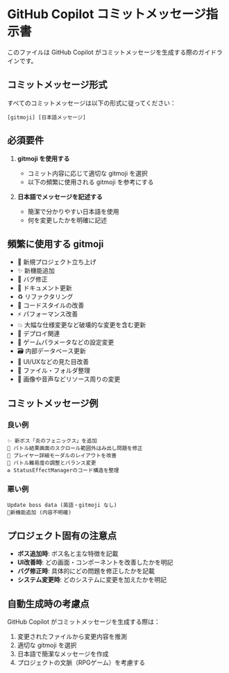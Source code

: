 # GitHub Copilot コミットメッセージ指示書

このファイルは GitHub Copilot がコミットメッセージを生成する際のガイドラインです。

## コミットメッセージ形式

すべてのコミットメッセージは以下の形式に従ってください：

```
[gitmoji] [日本語メッセージ]
```

## 必須要件

1. **gitmoji を使用する**
   - コミット内容に応じて適切な gitmoji を選択
   - 以下の頻繁に使用される gitmoji を参考にする

2. **日本語でメッセージを記述する**
   - 簡潔で分かりやすい日本語を使用
   - 何を変更したかを明確に記述

## 頻繁に使用する gitmoji

- 🎉 新規プロジェクト立ち上げ
- ✨ 新機能追加
- 🐛 バグ修正
- 📝 ドキュメント更新
- ♻️ リファクタリング
- 🎨 コードスタイルの改善
- ⚡️ パフォーマンス改善
- 💥 大幅な仕様変更など破壊的な変更を含む更新
- 🚀 デプロイ関連
- 🔧 ゲームパラメータなどの設定変更
- 🗃️ 内部データベース更新
- 💄 UI/UXなどの見た目改善
- 🚚 ファイル・フォルダ整理
- 🍱 画像や音声などリソース周りの変更

## コミットメッセージ例

### 良い例
```
✨ 新ボス「炎のフェニックス」を追加
🐛 バトル結果画面のスクロール範囲外はみ出し問題を修正
💄 プレイヤー詳細モーダルのレイアウトを改善
🔧 バトル難易度の調整とバランス変更
♻️ StatusEffectManagerのコード構造を整理
```

### 悪い例
```
Update boss data (英語・gitmoji なし)
🎨新機能追加 (内容不明確)
```

## プロジェクト固有の注意点

- **ボス追加時**: ボス名と主な特徴を記載
- **UI改善時**: どの画面・コンポーネントを改善したかを明記
- **バグ修正時**: 具体的にどの問題を修正したかを記載
- **システム変更時**: どのシステムに変更を加えたかを明記

## 自動生成時の考慮点

GitHub Copilot がコミットメッセージを生成する際は：

1. 変更されたファイルから変更内容を推測
2. 適切な gitmoji を選択
3. 日本語で簡潔なメッセージを作成
4. プロジェクトの文脈（RPGゲーム）を考慮する